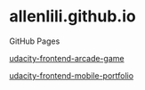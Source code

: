 # allenlili.github.io
GitHub Pages

[udacity-frontend-arcade-game](https://allenlili.github.io/udacity-frontend-arcade-game/)

[udacity-frontend-mobile-portfolio](https://allenlili.github.io/udacity-frontend-mobile-portfolio/)
